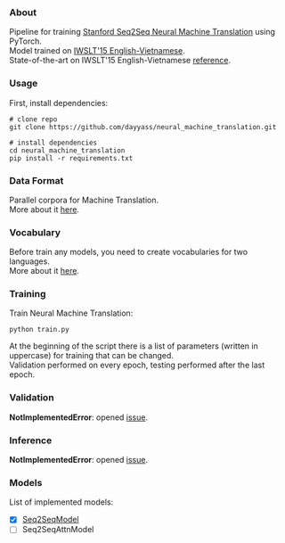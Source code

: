 ### About
Pipeline for training [Stanford Seq2Seq Neural Machine Translation](https://paperswithcode.com/paper/stanford-neural-machine-translation-systems) using PyTorch.<br/>
Model trained on [IWSLT'15 English-Vietnamese](https://nlp.stanford.edu/projects/nmt/).<br/>
State-of-the-art on IWSLT'15 English-Vietnamese [reference](https://paperswithcode.com/sota/machine-translation-on-iwslt2015-english-1).

### Usage
First, install dependencies:
```
# clone repo
git clone https://github.com/dayyass/neural_machine_translation.git

# install dependencies
cd neural_machine_translation
pip install -r requirements.txt
```

### Data Format
Parallel corpora for Machine Translation.<br/>
More about it [here](data/README.md).

### Vocabulary
Before train any models, you need to create vocabularies for two languages.<br/>
More about it [here](vocab/README.md).

### Training
Train Neural Machine Translation:
```
python train.py
```

At the beginning of the script there is a list of parameters (written in uppercase) for training that can be changed.<br/>
Validation performed on every epoch, testing performed after the last epoch.

### Validation
**NotImplementedError**: opened [issue](https://github.com/dayyass/neural_machine_translation/issues/9).

### Inference
**NotImplementedError**: opened [issue](https://github.com/dayyass/neural_machine_translation/issues/3).

### Models
List of implemented models:
- [x] [Seq2SeqModel](https://github.com/dayyass/neural_machine_translation/blob/d2cdb4fdb7629ba9cec42e6f7e87915aff682f19/network.py#L91)
- [ ] Seq2SeqAttnModel
